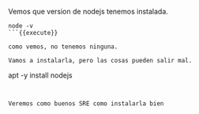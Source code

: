 Vemos que version de nodejs tenemos instalada.

```
node -v
```{{execute}}

como vemos, no tenemos ninguna.

Vamos a instalarla, pero las cosas pueden salir mal.

```
apt -y install nodejs
```{{execute}}


Veremos como buenos SRE como instalarla bien
